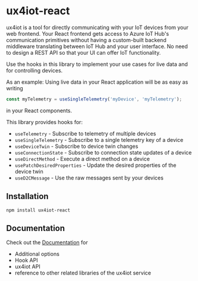 # ux4iot-react

ux4iot is a tool for directly communicating with your IoT devices from your web frontend. Your React frontend gets access to Azure IoT Hub's 
communication primitives without having a custom-built backend middleware translating between IoT Hub and your user interface. 
No need to design a REST API so that your UI can offer IoT functionality.

Use the hooks in this library to implement your use cases for live data and for controlling devices. 

As an example: Using live data in your React application will be as easy as writing

```js
const myTelemetry = useSingleTelemetry('myDevice', 'myTelemetry');
```

in your React components.

This library provides hooks for:

- `useTelemetry` - Subscribe to telemetry of multiple devices
- `useSingleTelemetry` - Subscribe to a single telemetry key of a device
- `useDeviceTwin` - Subscribe to device twin changes
- `useConnectionState` - Subscribe to connection state updates of a device
- `useDirectMethod` - Execute a direct method on a device
- `usePatchDesiredProperties` - Update the desired properties of the device twin
- `useD2CMessage` - Use the raw messages sent by your devices

## Installation

```
npm install ux4iot-react
```

## Documentation

Check out the [Documentation](https://docs.ux4iot.com/using-react/introduction) for

- Additional options
- Hook API
- ux4iot API
- reference to other related libraries of the ux4iot service
